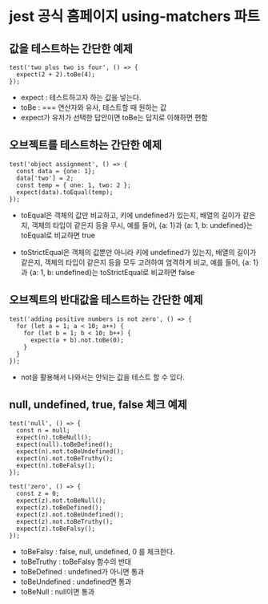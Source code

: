 # jest 공식 홈페이지 using-matchers 파트

## 값을 테스트하는 간단한 예제

```
test('two plus two is four', () => {
  expect(2 + 2).toBe(4);
});
```

- expect : 테스트하고자 하는 값을 넣는다.
- toBe : === 연산자와 유사, 테스트할 때 원하는 값
- expect가 유저가 선택한 답안이면 toBe는 답지로 이해하면 편함

## 오브젝트를 테스트하는 간단한 예제

```
test('object assignment', () => {
  const data = {one: 1};
  data['two'] = 2;
  const temp = { one: 1, two: 2 };
  expect(data).toEqual(temp);
});
```

- toEqual은 객체의 값만 비교하고, 키에 undefined가 있는지, 배열의 길이가 같은지, 객체의 타입이 같은지 등을 무시, 예를 들어, {a: 1}과 {a: 1, b: undefined}는 toEqual로 비교하면 true

- toStrictEqual은 객체의 값뿐만 아니라 키에 undefined가 있는지, 배열의 길이가 같은지, 객체의 타입이 같은지 등을 모두 고려하여 엄격하게 비교, 예를 들어, {a: 1}과 {a: 1, b: undefined}는 toStrictEqual로 비교하면 false

## 오브젝트의 반대값을 테스트하는 간단한 예제

```
test('adding positive numbers is not zero', () => {
  for (let a = 1; a < 10; a++) {
    for (let b = 1; b < 10; b++) {
      expect(a + b).not.toBe(0);
    }
  }
});
```

- not을 활용해서 나와서는 안되는 값을 테스트 할 수 있다.

## null, undefined, true, false 체크 예제

```
test('null', () => {
  const n = null;
  expect(n).toBeNull();
  expect(null).toBeDefined();
  expect(n).not.toBeUndefined();
  expect(n).not.toBeTruthy();
  expect(n).toBeFalsy();
});

test('zero', () => {
  const z = 0;
  expect(z).not.toBeNull();
  expect(z).toBeDefined();
  expect(z).not.toBeUndefined();
  expect(z).not.toBeTruthy();
  expect(z).toBeFalsy();
});

```

- toBeFalsy : false, null, undefined, 0 를 체크한다.
- toBeTruthy : toBeFalsy 함수의 반대
- toBeDefined : undefined가 아니면 통과
- toBeUndefined : undefined면 통과
- toBeNull : null이면 통과
